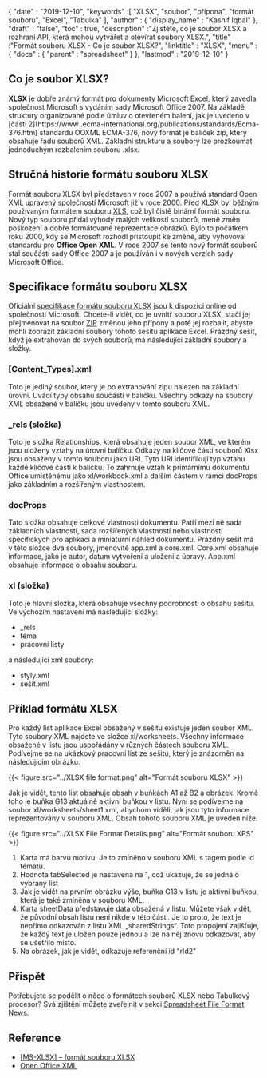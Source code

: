 {
  "date" : "2019-12-10",
  "keywords" :[ "XLSX", "soubor", "přípona", "formát souboru", "Excel", "Tabulka" ],
  "author" : {
    "display_name" : "Kashif Iqbal"
},
  "draft" : "false",
  "toc" : true,
  "description" :"Zjistěte, co je soubor XLSX a rozhraní API, která mohou vytvářet a otevírat soubory XLSX.",
  "title" :"Formát souboru XLSX - Co je soubor XLSX?",
  "linktitle" : "XLSX",
  "menu" : {
    "docs" : {
      "parent" : "spreadsheet"
}
},
  "lastmod" : "2019-12-10"
}

## Co je soubor XLSX?

**XLSX** je dobře známý formát pro dokumenty Microsoft Excel, který zavedla společnost Microsoft s vydáním sady Microsoft Office 2007. Na základě struktury organizované podle úmluv o otevřeném balení, jak je uvedeno v [části 2](https://www .ecma-international.org/publications/standards/Ecma-376.htm) standardu OOXML ECMA-376, nový formát je balíček zip, který obsahuje řadu souborů XML. Základní strukturu a soubory lze prozkoumat jednoduchým rozbalením souboru .xlsx.

## Stručná historie formátu souboru XLSX

Formát souboru XLSX byl představen v roce 2007 a používá standard Open XML upravený společností Microsoft již v roce 2000. Před XLSX byl běžným používaným formátem souboru [XLS](/cs/spreadsheet/xls/), což byl čistě binární formát souboru. Nový typ souboru přidal výhody malých velikostí souborů, méně změn poškození a dobře formátované reprezentace obrázků. Bylo to počátkem roku 2000, kdy se Microsoft rozhodl přistoupit ke změně, aby vyhovoval standardu pro **Office Open XML**. V roce 2007 se tento nový formát souborů stal součástí sady Office 2007 a je používán i v nových verzích sady Microsoft Office.

## Specifikace formátu souboru XLSX

Oficiální [specifikace formátu souboru XLSX](https://learn.microsoft.com/en-us/openspecs/office_standards/ms-xlsx/2c5dee00-eff2-4b22-92b6-0738acd4475e) jsou k dispozici online od společnosti Microsoft. Chcete-li vidět, co je uvnitř souboru XLSX, stačí jej přejmenovat na soubor [ZIP](/cs/compression/zip/) změnou jeho přípony a poté jej rozbalit, abyste mohli zobrazit základní soubory tohoto sešitu aplikace Excel. Prázdný sešit, když je extrahován do svých souborů, má následující základní soubory a složky.

### [Content_Types].xml ###

Toto je jediný soubor, který je po extrahování zipu nalezen na základní úrovni. Uvádí typy obsahu součástí v balíčku. Všechny odkazy na soubory XML obsažené v balíčku jsou uvedeny v tomto souboru XML.

### \_rels (složka) ###

Toto je složka Relationships, která obsahuje jeden soubor XML, ve kterém jsou uloženy vztahy na úrovni balíčku. Odkazy na klíčové části souborů Xlsx jsou obsaženy v tomto souboru jako URI. Tyto URI identifikují typ vztahu každé klíčové části k balíčku. To zahrnuje vztah k primárnímu dokumentu Office umístěnému jako xl/workbook.xml a dalším částem v rámci docProps jako základním a rozšířeným vlastnostem.

### docProps ###

Tato složka obsahuje celkové vlastnosti dokumentu. Patří mezi ně sada základních vlastností, sada rozšířených vlastností nebo vlastností specifických pro aplikaci a miniaturní náhled dokumentu. Prázdný sešit má v této složce dva soubory, jmenovitě app.xml a core.xml. Core.xml obsahuje informace, jako je autor, datum vytvoření a uložení a úpravy. App.xml obsahuje informace o obsahu souboru.

### xl (složka) ###

Toto je hlavní složka, která obsahuje všechny podrobnosti o obsahu sešitu. Ve výchozím nastavení má následující složky:

* \_rels
* téma
* pracovní listy

a následující xml soubory:

* styly.xml
* sešit.xml

## Příklad formátu XLSX ##


Pro každý list aplikace Excel obsažený v sešitu existuje jeden soubor XML. Tyto soubory XML najdete ve složce xl/worksheets. Všechny informace obsažené v listu jsou uspořádány v různých částech souboru XML. Podívejme se na ukázkový pracovní list ze sešitu, který je znázorněn na následujícím obrázku.

{{< figure src="../XLSX file format.png" alt="Formát souboru XLSX" >}}

Jak je vidět, tento list obsahuje obsah v buňkách A1 až B2 a obrázek. Kromě toho je buňka G13 aktuálně aktivní buňkou v listu. Nyní se podívejme na soubor xl/worksheets/sheet1.xml, abychom viděli, jak jsou tyto informace reprezentovány v souboru XML. Obsah tohoto souboru XML je uveden níže.

{{< figure src="../XLSX File Format Details.png" alt="Formát souboru XPS" >}}

1. Karta má barvu motivu. Je to zmíněno v souboru XML s tagem<tabColor> podle id tématu.
1. Hodnota tabSelected je nastavena na 1, což ukazuje, že se jedná o vybraný list
1. Jak je vidět na prvním obrázku výše, buňka G13 v listu je aktivní buňkou, která je také zmíněna v souboru XML.
1. Karta sheetData představuje data obsažená v listu. Můžete však vidět, že původní obsah listu není nikde v této části. Je to proto, že text je nepřímo odkazován z listu XML „sharedStrings“. Toto propojení zajišťuje, že každý text je uložen pouze jednou a lze na něj znovu odkazovat, aby se ušetřilo místo.
1. Na obrázek, jak je vidět, odkazuje referenční id "rId2"

## Přispět

Potřebujete se podělit o něco o formátech souborů XLSX nebo Tabulkový procesor? Svá zjištění můžete zveřejnit v sekci [Spreadsheet File Format News](https://news.fileformat.com/t/Spreadsheet).

## Reference

* [[MS-XLSX] – formát souboru XLSX](https://learn.microsoft.com/en-us/openspecs/office_standards/ms-xlsx/2c5dee00-eff2-4b22-92b6-0738acd4475e)
* [Open Office XML](http://officeopenxml.com/anatomyofOOXML-xlsx.php)


